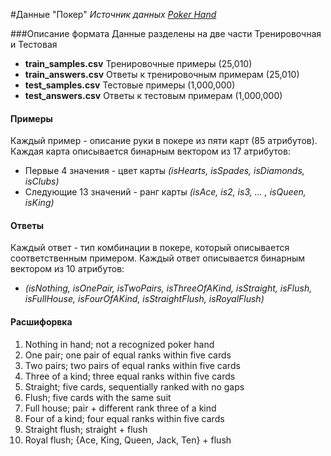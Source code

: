 #Данные "Покер"
*Источник данных [Poker Hand](http://archive.ics.uci.edu/ml/datasets/Poker+Hand)*

###Описание формата
Данные разделены на две части Тренировочная и Тестовая

+ **train_samples.csv**  Тренировочные примеры (25,010)
+ **train_answers.csv**  Ответы к тренировочным примерам (25,010)
+ **test_samples.csv**   Тестовые примеры (1,000,000)
+ **test_answers.csv**   Ответы к тестовым примерам (1,000,000)

#### Примеры

Каждый пример - описание руки в покере из пяти карт (85 атрибутов). Каждая карта описывается бинарным вектором из 17 атрибутов:

* Первые 4 значения - цвет карты *(isHearts, isSpades, isDiamonds, isClubs)*
* Следующие 13 значений - ранг карты *(isAce, is2, is3, ... , isQueen, isKing)*

#### Ответы
Каждый ответ - тип комбинации в покере, который описывается соответственным примером. Каждый ответ описывается бинарным вектором из 10 атрибутов:

* *(isNothing, isOnePair, isTwoPairs, isThreeOfAKind, isStraight, isFlush, isFullHouse, isFourOfAKind, isStraightFlush, isRoyalFlush)*

#### Расшифорвка

1. Nothing in hand; not a recognized poker hand 
2. One pair; one pair of equal ranks within five cards
3. Two pairs; two pairs of equal ranks within five cards
4. Three of a kind; three equal ranks within five cards
5. Straight; five cards, sequentially ranked with no gaps
6. Flush; five cards with the same suit
7. Full house; pair + different rank three of a kind
8. Four of a kind; four equal ranks within five cards
9. Straight flush; straight + flush
10. Royal flush; {Ace, King, Queen, Jack, Ten} + flush


